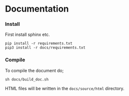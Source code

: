 Documentation
=============

### Install

First install sphinx etc.

    pip install -r requirements.txt
    pip3 install -r docs/requirements.txt

### Compile
    
To compile the document do;

    sh docs/build_doc.sh
    
HTML files will be written in the `docs/source/html` directory.